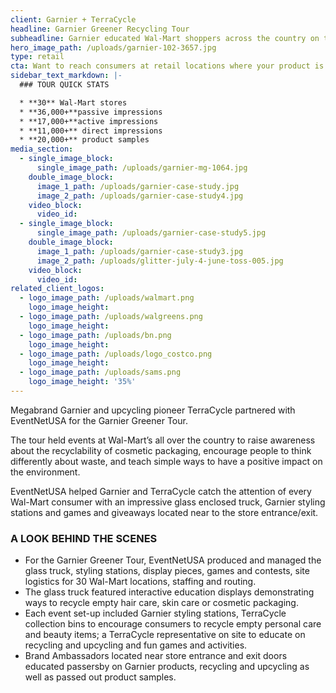 ```yaml
---
client: Garnier + TerraCycle
headline: Garnier Greener Recycling Tour
subheadline: Garnier educated Wal-Mart shoppers across the country on the importance of recycling and earth-friendly products
hero_image_path: /uploads/garnier-102-3657.jpg
type: retail
cta: Want to reach consumers at retail locations where your product is sold?
sidebar_text_markdown: |-
  ### TOUR QUICK STATS

  * **30** Wal-Mart stores
  * **36,000+**passive impressions
  * **17,000+**active impressions
  * **11,000+** direct impressions
  * **20,000+** product samples
media_section:
  - single_image_block:
      single_image_path: /uploads/garnier-mg-1064.jpg
    double_image_block:
      image_1_path: /uploads/garnier-case-study.jpg
      image_2_path: /uploads/garnier-case-study4.jpg
    video_block:
      video_id:
  - single_image_block:
      single_image_path: /uploads/garnier-case-study5.jpg
    double_image_block:
      image_1_path: /uploads/garnier-case-study3.jpg
      image_2_path: /uploads/glitter-july-4-june-toss-005.jpg
    video_block:
      video_id:
related_client_logos:
  - logo_image_path: /uploads/walmart.png
    logo_image_height:
  - logo_image_path: /uploads/walgreens.png
    logo_image_height:
  - logo_image_path: /uploads/bn.png
    logo_image_height:
  - logo_image_path: /uploads/logo_costco.png
    logo_image_height:
  - logo_image_path: /uploads/sams.png
    logo_image_height: '35%'
---
```



Megabrand Garnier and upcycling pioneer TerraCycle partnered with EventNetUSA for the Garnier Greener Tour.

The tour held events at Wal-Mart’s all over the country to raise awareness about the recyclability of cosmetic packaging, encourage people to think differently about waste, and teach simple ways to have a positive impact on the environment.

EventNetUSA helped Garnier and TerraCycle catch the attention of every Wal-Mart consumer with an impressive glass enclosed truck, Garnier styling stations and games and giveaways located near to the store entrance/exit.

### A LOOK BEHIND THE SCENES

* For the Garnier Greener Tour, EventNetUSA produced and managed the glass truck, styling stations, display pieces, games and contests, site logistics for 30 Wal-Mart locations, staffing and routing.
* The glass truck featured interactive education displays demonstrating ways to recycle empty hair care, skin care or cosmetic packaging.
* Each event set-up included Garnier styling stations, TerraCycle collection bins to encourage consumers to recycle empty personal care and beauty items; a TerraCycle representative on site to educate on recycling and upcycling and fun games and activities.
* Brand Ambassadors located near store entrance and exit doors educated passersby on Garnier products, recycling and upcycling as well as passed out product samples.